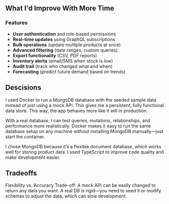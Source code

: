 ## What I'd Improve With More Time

### Features
- **User authentication** and role-based permissions
- **Real-time updates** using GraphQL subscriptions
- **Bulk operations** (update multiple products at once)
- **Advanced filtering** (date ranges, custom queries)
- **Export functionality** (CSV, PDF reports)
- **Inventory alerts** (email/SMS when stock is low)
- **Audit trail** (track who changed what and when)
- **Forecasting** (predict future demand based on trends)


## Descisions
I used Docker to run a MongoDB database with the seeded sample data instead of just using a mock API. This gives me a persistent, fully functional data store. This way, the app behaves more like it will in production.

With a real database, I can test queries, mutations, relationships, and performance more realistically. Docker makes it easy to run the same database setup on any machine without installing MongoDB manually—just start the container.

I chose MongoDB because it’s a flexible document database, which works well for storing product data. I used TypeScript to improve code quality and make development easier.

## Tradeoffs
Flexibility vs. Accuracy
Trade-off: A mock API can be easily changed to return any data you want.
A real DB is rigid—you need to seed it or modify schemas to adjust the data, which can slow development.